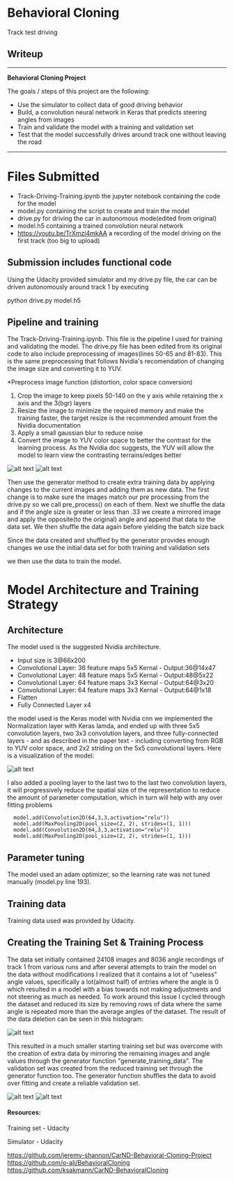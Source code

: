# **Behavioral Cloning** 
   Track test driving
## Writeup

---

**Behavioral Cloning Project**

The goals / steps of this project are the following:
* Use the simulator to collect data of good driving behavior
* Build, a convolution neural network in Keras that predicts steering angles from images
* Train and validate the model with a training and validation set
* Test that the model successfully drives around track one without leaving the road


[//]: # (Image References)

[image1]: ./NvidiaArch.png "Nvidia Architecture"

[image2]: ./ReducedData.png "Data Histogram"

[image3]: ./center_2018_01_15_20_58_50_532.jpg "training"

[image4]: ./originaldata.png "original data"

[image5]: ./angle.png "greater than0.33"

[image6]: ./angleshuffle.png "angle rotated"





---
# Files Submitted

* Track-Driving-Training.ipynb the jupyter notebook containing the code for the model
* model.py containing the script to create and train the model
* drive.py for driving the car in autonomous mode(edited from original)
* model.h5 containing a trained convolution neural network 
* https://youtu.be/TrXmzi4mkAA a recording of the model driving on the first track (too big to upload)


##  Submission includes functional code
Using the Udacity provided simulator and my drive.py file, the car can be driven autonomously around track 1 by executing 

python drive.py model.h5


##  Pipeline and training

The Track-Driving-Training.ipynb. This file is the pipeline I used for training and validating the model.
The drive.py file has been edited from its original code to also include preprocessing of images(lines 50-65 and 81-83). This is the same preprocessing that follows 
Nvidia's recomendation of changing the image size  and converting it to YUV.

 *Preprocess image function (distortion, color space conversion)

 1. Crop the image to keep pixels 50-140 on the y axis while retaining the x axis and the 3(bgr) layers
 2. Resize the image to minimize the required memory and make the training faster, the target resize is the recommended amount from the Nvidia documentation
 3. Apply a small gaussian blur to reduce noise
 4. Convert the image to YUV color space to better the contrast for the learning process. As the Nvidia doc suggests, the YUV will allow the model to learn view the contrasting terrains/edges better
 
  ![alt text][image4]    ![alt text][image3]
  
  Then use the  generator method to create extra training data by applying changes to the current images and adding them as new data.
  The first change is to make sure the images match our pre processing from the drive.py so we call pre_process() on each of them.
  Next we shuffle the data and if the angle size is greater or less than .33 we create a mirrored image and apply the opposite(to the original) angle and append that data to the data set. We then shuffle the data again before yielding the batch size back
  
  Since the data created  and shuffled by the generator provides enough changes we use the initial data set for both training and validation sets
  
  we then use the data to train the model.
 
# Model Architecture and Training Strategy

##  Architecture

The model used is the suggested Nvidia architecture.
* Input size is 3@66x200
* Convolutional Layer: 36 feature maps 5x5 Kernal - Output:36@14x47
* Convolutional Layer: 48 feature maps 5x5 Kernal - Output:48@5x22
* Convolutional Layer: 64 feature maps 3x3 Kernal - Output:64@3x20
* Convolutional Layer: 64 feature maps 3x3 Kernal - Output:64@1x18
* Flatten
* Fully Connected Layer x4

the model used is the Keras model with Nvidia cnn 
we implemented the Normalization layer with Keras lamda, and ended up with three 5x5 convolution layers, two 3x3 convolution layers, and three fully-connected layers - and as described in the paper text - including converting from RGB to YUV color space, and 2x2 striding on the 5x5 convolutional layers. 
Here is a visualization of the model:

![alt text][image1]

 I also added a pooling layer to the last two to  the last two convolution layers, it will progressively reduce the spatial size of the representation to reduce the amount of parameter computation, which in turn will help with any over fitting problems

      model.add(Convolution2D(64,3,3,activation="relu"))
      model.add(MaxPooling2D(pool_size=(2, 2), strides=(1, 1)))
      model.add(Convolution2D(64,3,3,activation="relu"))
      model.add(MaxPooling2D(pool_size=(2, 2), strides=(1, 1)))

##  Parameter tuning

The model used an adam optimizer, so the learning rate was not tuned manually (model.py line 193).

##  Training data

Training data used was provided by Udacity.



## Creating  the Training Set & Training Process

The data set initially contained 24108 images and 8036 angle recordings of track 1 from various runs and after several attempts to train the model on the data without modifications 
I realized that it contains a lot of "useless" angle values, specifically a lot(almost half) of entries where the angle is 0 which resulted in a model with a bias towards not making adjustments
and not steering as much as needed. To work around this issue I cycled through the dataset and reduced its size by removing rows of data where the same angle is repeated more than the average angles of the dataset.
The result of the data deletion can be seen in this histogram:

![alt text][image2]


This resulted in a much smaller starting training set but was overcome with the creation of extra data by mirroring the remaining images and angle values through the generator function "generate_training_data".
The validation set was created from the reduced training set through the generator function too. The generator function shuffles the data to avoid over fitting and create a reliable validation set.

![alt text][image5]    ![alt text][image6]


#### Resources:
Training set - Udacity

Simulator - Udacity

 https://github.com/jeremy-shannon/CarND-Behavioral-Cloning-Project https://github.com/o-ali/BehavioralCloning https://github.com/ksakmann/CarND-BehavioralCloning
